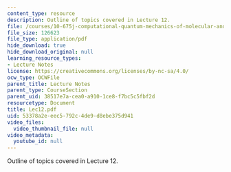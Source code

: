 ```yaml
---
content_type: resource
description: Outline of topics covered in Lecture 12.
file: /courses/10-675j-computational-quantum-mechanics-of-molecular-and-extended-systems-fall-2004/53378a2eeec5792c4de9d8ebe375d941_Lec12.pdf
file_size: 126623
file_type: application/pdf
hide_download: true
hide_download_original: null
learning_resource_types:
- Lecture Notes
license: https://creativecommons.org/licenses/by-nc-sa/4.0/
ocw_type: OCWFile
parent_title: Lecture Notes
parent_type: CourseSection
parent_uid: 38517e7a-cea0-a910-1ce8-f7bc5c5fbf2d
resourcetype: Document
title: Lec12.pdf
uid: 53378a2e-eec5-792c-4de9-d8ebe375d941
video_files:
  video_thumbnail_file: null
video_metadata:
  youtube_id: null
---
```

Outline of topics covered in Lecture 12.